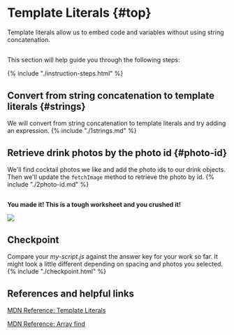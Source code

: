 # Template Literals {#top}
Template literals allow us to embed code and variables without using string concatenation.

<!-- trick markdown to give me a little space between these two sections of text -->
## 
This section will help guide you through the following steps:

{% include "./instruction-steps.html" %}

## Convert from string concatenation to template literals {#strings} <span class="navigate-top"><a href="#top" title="Take me to the top of page"><i class="fa fa-chevron-circle-up" aria-hidden="true"></i></a></span>
We will convert from string concatenation to template literals and try adding an expression. 
{% include "./1strings.md" %}

## Retrieve drink photos by the photo id {#photo-id} <span class="navigate-top"><a href="#top" title="Take me to the top of page"><i class="fa fa-chevron-circle-up" aria-hidden="true"></i></a></span>
We'll find cocktail photos we like and add the photo ids to our drink objects. Then we'll update the `fetchImage` method to retrieve the photo by id.
{% include "./2photo-id.md" %}

<!-- trick markdown to give me a little space between these two sections of text -->
## 
**You made it! This is a tough worksheet and you crushed it!**

![](https://media.giphy.com/media/l1KcPomNdcKbXgV7q/giphy.gif)

<!-- trick markdown to give me a little space between these two sections of text -->
## 

## Checkpoint <span class="navigate-top"><a href="#top" title="Take me to the top of page"><i class="fa fa-chevron-circle-up" aria-hidden="true"></i></a></span>
Compare your _my-script.js_ against the answer key for your work so far. It might look a little different depending on spacing and photos you selected.  
{% include "./checkpoint.html" %}


<!-- trick markdown to give me a little space between these two sections of text -->
## 
## References and helpful links <span class="navigate-top"><a href="#top" title="Take me to the top of page"><i class="fa fa-chevron-circle-up" aria-hidden="true"></i></a></span>
[MDN Reference: Template Literals](https://developer.mozilla.org/en-US/docs/Web/JavaScript/Reference/Template_literals)

[MDN Reference: Array find](https://developer.mozilla.org/en-US/docs/Web/JavaScript/Reference/Global_Objects/Array/find)



